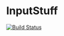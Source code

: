 # InputStuff

[![Build Status](https://travis-ci.org/FenixFeather/InputStuff.jl.svg?branch=master)](https://travis-ci.org/FenixFeather/InputStuff.jl)

